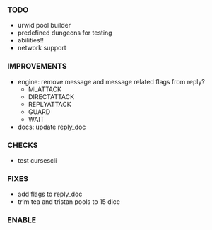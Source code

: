 ### TODO
- urwid pool builder
- predefined dungeons for testing
- abilities!!
- network support

### IMPROVEMENTS
- engine: remove message and message related flags from reply?
    - MLATTACK
    - DIRECTATTACK
    - REPLYATTACK
    - GUARD
    - WAIT
- docs: update reply_doc

### CHECKS
- test cursescli

### FIXES
- add flags to reply_doc
- trim tea and tristan pools to 15 dice

### ENABLE
